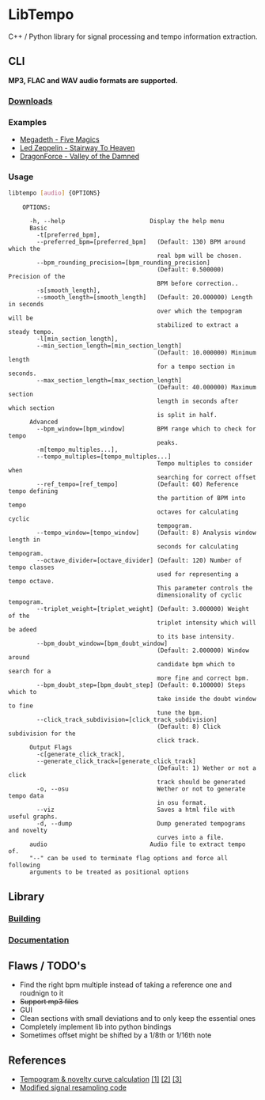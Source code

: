 # LibTempo
C++ / Python library for signal processing and tempo information extraction.

## CLI
**MP3, FLAC and WAV audio formats are supported.**
### [Downloads](https://github.com/EgorDm/libtempo/releases)
### Examples
* [Megadeth - Five Magics](https://github.com/EgorDm/libtempo/raw/master/docs/assets/magics.png)
* [Led Zeppelin - Stairway To Heaven](https://github.com/EgorDm/libtempo/raw/master/docs/assets/stairway.png)
* [DragonForce - Valley of the Damned](https://github.com/EgorDm/libtempo/raw/master/docs/assets/valley_of.png)

### Usage
```bash
libtempo [audio] {OPTIONS}
```
```
    OPTIONS:

      -h, --help                        Display the help menu
      Basic
        -t[preferred_bpm],
        --preferred_bpm=[preferred_bpm]   (Default: 130) BPM around which the
                                          real bpm will be chosen.
        --bpm_rounding_precision=[bpm_rounding_precision]
                                          (Default: 0.500000) Precision of the
                                          BPM before correction..
        -s[smooth_length],
        --smooth_length=[smooth_length]   (Default: 20.000000) Length in seconds
                                          over which the tempogram will be
                                          stabilized to extract a steady tempo.
        -l[min_section_length],
        --min_section_length=[min_section_length]
                                          (Default: 10.000000) Minimum length
                                          for a tempo section in seconds.
        --max_section_length=[max_section_length]
                                          (Default: 40.000000) Maximum section
                                          length in seconds after which section
                                          is split in half.
      Advanced
        --bpm_window=[bpm_window]         BPM range which to check for tempo
                                          peaks.
        -m[tempo_multiples...],
        --tempo_multiples=[tempo_multiples...]
                                          Tempo multiples to consider when
                                          searching for correct offset
        --ref_tempo=[ref_tempo]           (Default: 60) Reference tempo defining
                                          the partition of BPM into tempo
                                          octaves for calculating cyclic
                                          tempogram.
        --tempo_window=[tempo_window]     (Default: 8) Analysis window length in
                                          seconds for calculating tempogram.
        --octave_divider=[octave_divider] (Default: 120) Number of tempo classes
                                          used for representing a tempo octave.
                                          This parameter controls the
                                          dimensionality of cyclic tempogram.
        --triplet_weight=[triplet_weight] (Default: 3.000000) Weight of the
                                          triplet intensity which will be adeed
                                          to its base intensity.
        --bpm_doubt_window=[bpm_doubt_window]
                                          (Default: 2.000000) Window around
                                          candidate bpm which to search for a
                                          more fine and correct bpm.
        --bpm_doubt_step=[bpm_doubt_step] (Default: 0.100000) Steps which to
                                          take inside the doubt window to fine
                                          tune the bpm.
        --click_track_subdivision=[click_track_subdivision]
                                          (Default: 8) Click subdivision for the
                                          click track.
      Output Flags
        -c[generate_click_track],
        --generate_click_track=[generate_click_track]
                                          (Default: 1) Wether or not a click
                                          track should be generated
        -o, --osu                         Wether or not to generate tempo data
                                          in osu format.
        --viz                             Saves a html file with useful graphs.
        -d, --dump                        Dump generated tempograms and novelty
                                          curves into a file.
      audio                             Audio file to extract tempo of.
      "--" can be used to terminate flag options and force all following
      arguments to be treated as positional options
```

## Library
### [Building](https://github.com/EgorDm/libtempo/wiki/Building)
### [Documentation](https://github.com/EgorDm/libtempo/wiki/Documentation)

## Flaws / TODO's
* Find the right bpm multiple instead of taking a reference one and roudnign to it
* ~~Support mp3 files~~
* GUI
* Clean sections with small deviations and to only keep the essential ones
* Completely implement lib into python bindings
* Sometimes offset might be shifted by a 1/8th or 1/16th note

## References
* [Tempogram & novelty curve calculation](http://resources.mpi-inf.mpg.de/MIR/tempogramtoolbox/) [[1]](https://ieeexplore.ieee.org/document/5654580/) [[2]](http://resources.mpi-inf.mpg.de/MIR/tempogramtoolbox/2010_GroscheMuellerKurth_TempogramCyclic_ICASSP.pdf) [[3]](http://resources.mpi-inf.mpg.de/MIR/tempogramtoolbox/2009_GroscheMueller_PredominantLocalPeriodicy_WASPAA.pdf)
* [Modified signal resampling code](https://github.com/terrygta/SignalResampler)
